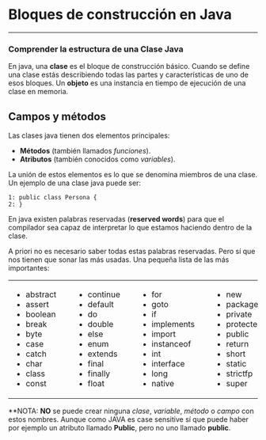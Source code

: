 # Bloques de construcción en Java

---

### **Comprender la estructura de una Clase Java**

En java, una **clase** es el bloque de construcción básico. Cuando se define una clase estás describiendo todas las partes y características de uno de esos bloques.
Un **objeto** es una instancia en tiempo de ejecución de una clase en memoria.

## Campos y métodos
Las clases java tienen dos elementos principales:
- **Métodos** (también llamados _funciones_).
- **Atributos** (también conocidos como _variables_).

La unión de estos elementos es lo que se denomina miembros de una clase. Un ejemplo de una clase java puede ser:
```
1: public class Persona { 
2: }
```
En java existen palabras reservadas (**reserved words**) para que el compilador sea capaz de interpretar lo que estamos haciendo dentro de la clase.

A priori no es necesario saber todas estas palabras reservadas. Pero sí que nos tienen que sonar las más usadas. Una pequeña lista de las más importantes:
<table border="0" cellpadding="0" cellspacing="0" width="100%">
        <tr>
        <td valign="top">
            <ul>
                <li class="texto">abstract</li>
                <li class="texto">assert</li>
                <li class="texto">boolean</li>
                <li class="texto">break</li>
                <li class="texto">byte</li>
                <li class="texto">case</li>
                <li class="texto">catch</li>
                <li class="texto">char </li>
                <li class="texto">class</li>
                <li class="texto">const</li>
            </ul>
        </td>
        <td width="20">&nbsp;</td>
        <td valign="top" width="20%"><ul>
            <li class="texto">continue</li>
            <li class="texto">default</li>
            <li class="texto">do</li>
            <li class="texto">double</li>
            <li class="texto">else </li>
            <li class="texto">enum</li>
            <li class="texto">extends </li>
            <li class="texto">final </li>
            <li class="texto">finally</li>
            <li class="texto">float</li>
        </ul></td>
        <td width="20">&nbsp;</td>
        <td valign="top" width="20%"><ul>
            <li class="texto">for </li>
            <li class="texto">goto</li>
            <li class="texto">if</li>
            <li class="texto">implements</li>
            <li class="texto">import </li>
            <li class="texto">instanceof </li>
            <li class="texto">int </li>
            <li class="texto">interface</li>
            <li class="texto">long </li>
            <li class="texto">native</li>
        </ul></td>
        <td width="20">&nbsp;</td>
        <td valign="top" width="20%"><ul>
            <li class="texto">new         </li>
            <li class="texto">package</li>
            <li class="texto">private</li>
            <li class="texto">protected</li>
            <li class="texto">public </li>
            <li class="texto">return </li>
            <li class="texto">short  </li>
            <li class="texto">static </li>
            <li class="texto">strictfp </li>
            <li class="texto">super </li>
        </ul></td>
        <td width="20">&nbsp;</td>
        <td valign="top" width="20%"><ul>
            <li class="texto">switch</li>
            <li class="texto">synchronized</li>
            <li class="texto">this</li>
            <li class="texto">throw</li>
            <li class="texto">throws</li>
            <li class="texto">transient</li>
            <li class="texto">try</li>
            <li class="texto">void</li>
            <li class="texto">volatile</li>
            <li class="texto">while</li>
        </ul></td>
        </tr>
    </table>

**NOTA: **NO** se puede crear ninguna _clase_, _variable_, _método_ o _campo_ con estos nombres. Aunque como JAVA es case sensitive sí que puede haber por ejemplo un atributo llamado **Public**, pero no uno llamado **public**.
